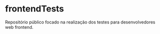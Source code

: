 # frontendTests
Repositório público focado na realização dos testes para desenvolvedores web frontend.
